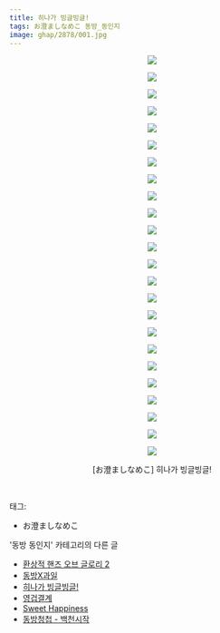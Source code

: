```yaml
---
title: 히나가 빙글빙글!
tags: お澄ましなめこ 동방_동인지
image: ghap/2878/001.jpg
---
```

<div class="article">
<p style="text-align: center; clear: none; float: none;"><img src="{{ site.nasurl }}/ghap/2878/001.jpg"/></p>
<p style="text-align: center; clear: none; float: none;"><img src="{{ site.nasurl }}/ghap/2878/002.jpg"/></p>
<p style="text-align: center; clear: none; float: none;"><img src="{{ site.nasurl }}/ghap/2878/003.jpg"/></p>
<p style="text-align: center; clear: none; float: none;"><img src="{{ site.nasurl }}/ghap/2878/004.jpg"/></p>
<p style="text-align: center; clear: none; float: none;"><img src="{{ site.nasurl }}/ghap/2878/005.jpg"/></p>
<p style="text-align: center; clear: none; float: none;"><img src="{{ site.nasurl }}/ghap/2878/006.jpg"/></p>
<p style="text-align: center; clear: none; float: none;"><img src="{{ site.nasurl }}/ghap/2878/007.jpg"/></p>
<p style="text-align: center; clear: none; float: none;"><img src="{{ site.nasurl }}/ghap/2878/008.jpg"/></p>
<p style="text-align: center; clear: none; float: none;"><img src="{{ site.nasurl }}/ghap/2878/009.jpg"/></p>
<p style="text-align: center; clear: none; float: none;"><img src="{{ site.nasurl }}/ghap/2878/010.jpg"/></p>
<p style="text-align: center; clear: none; float: none;"><img src="{{ site.nasurl }}/ghap/2878/011.jpg"/></p>
<p style="text-align: center; clear: none; float: none;"><img src="{{ site.nasurl }}/ghap/2878/012.jpg"/></p>
<p style="text-align: center; clear: none; float: none;"><img src="{{ site.nasurl }}/ghap/2878/013.jpg"/></p>
<p style="text-align: center; clear: none; float: none;"><img src="{{ site.nasurl }}/ghap/2878/014.jpg"/></p>
<p style="text-align: center; clear: none; float: none;"><img src="{{ site.nasurl }}/ghap/2878/015.jpg"/></p>
<p style="text-align: center; clear: none; float: none;"><img src="{{ site.nasurl }}/ghap/2878/016.jpg"/></p>
<p style="text-align: center; clear: none; float: none;"><img src="{{ site.nasurl }}/ghap/2878/017.jpg"/></p>
<p style="text-align: center; clear: none; float: none;"><img src="{{ site.nasurl }}/ghap/2878/018.jpg"/></p>
<p style="text-align: center; clear: none; float: none;"><img src="{{ site.nasurl }}/ghap/2878/019.jpg"/></p>
<p style="text-align: center; clear: none; float: none;"><img src="{{ site.nasurl }}/ghap/2878/020.jpg"/></p>
<p style="text-align: center; clear: none; float: none;"><img src="{{ site.nasurl }}/ghap/2878/021.jpg"/></p>
<p style="text-align: center; clear: none; float: none;"><img src="{{ site.nasurl }}/ghap/2878/022.jpg"/></p>
<p style="text-align: center; clear: none; float: none;"><img src="{{ site.nasurl }}/ghap/2878/023.jpg"/></p>
<p style="text-align: center; clear: none; float: none;"><img src="{{ site.nasurl }}/ghap/2878/024.jpg"/></p>
<p style="text-align: center; clear: none; float: none;">[お澄ましなめこ] 히나가 빙글빙글!</p>
<p><br/></p>
</div><div class="tagTrail">
<p>태그: </p>
<ul>
<li>お澄ましなめこ</li>
</ul>
</div><div class="another">
<p>'동방 동인지' 카테고리의 다른 글</p>
<ul>
<li><a href="/2016-12-10-ghap_2880">환상적 핸즈 오브 글로리 2</a></li>
<li><a href="/2016-12-10-ghap_2879">동방X과일</a></li>
<li><a href="/2016-12-10-ghap_2878">히나가 빙글빙글!</a></li>
<li><a href="/2016-12-10-ghap_2877">영겁결계</a></li>
<li><a href="/2016-12-10-ghap_2876">Sweet Happiness</a></li>
<li><a href="/2016-12-09-ghap_2875">동방청첩 - 백천시작</a></li>
</ul>
</div><div class="cb_module cb_fluid">
<div class="cb_wrt cb_profile">
</div><!-- commentList close -->
</div>